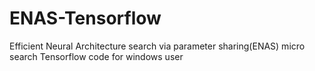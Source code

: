 # ENAS-Tensorflow
Efficient Neural Architecture search via parameter sharing(ENAS) micro search Tensorflow code for windows user
